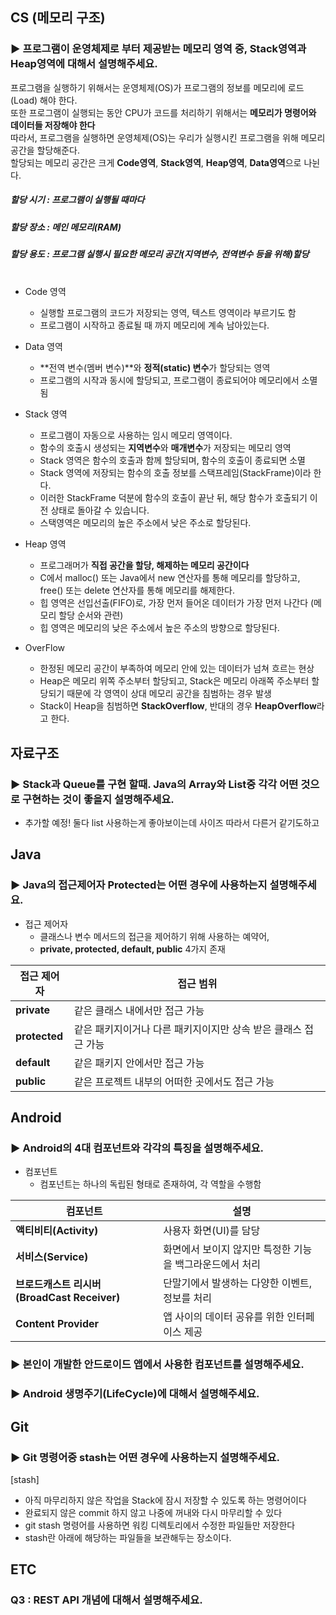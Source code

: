 ## CS (메모리 구조)
### :arrow_forward: 프로그램이 운영체제로 부터 제공받는 메모리 영역 중, Stack영역과 Heap영역에 대해서 설명해주세요.

프로그램을 실행하기 위해서는 운영체제(OS)가 프로그램의 정보를 메모리에 로드(Load) 해야 한다.  
또한 프로그램이 실행되는 동안 CPU가 코드를 처리하기 위해서는 **메모리가 명령어와 데이터들 저장해야 한다**   
따라서, 프로그램을 실행하면 운영체제(OS)는 우리가 실행시킨 프로그램을 위해 메모리 공간을 할당해준다.  
할당되는 메모리 공간은 크게 **Code영역**, **Stack영역**, **Heap영역**, **Data영역**으로 나뉜다.  

##### 할당 시기 : 프로그램이 실행될 때마다  
##### 할당 장소 : 메인 메모리(RAM)  
##### 할당 용도 : 프로그램 실행시 필요한 메모리 공간(지역변수, 전역변수 등을 위해)할당  <br><br>

* Code 영역
  - 실행할 프로그램의 코드가 저장되는 영역, 텍스트 영역이라 부르기도 함
  - 프로그램이 시작하고 종료될 때 까지 메모리에 계속 남아있는다.

* Data 영역
  - **전역 변수(멤버 변수)**와 **정적(static) 변수**가 할당되는 영역
  - 프로그램의 시작과 동시에 할당되고, 프로그램이 종료되어야 메모리에서 소멸됨 

* Stack 영역
  - 프로그램이 자동으로 사용하는 임시 메모리 영역이다.
  - 함수의 호출시 생성되는 **지역변수**와 **매개변수**가 저장되는 메모리 영역
  - Stack 영역은 함수의 호출과 함께 할당되며, 함수의 호출이 종료되면 소멸
  - Stack 영역에 저장되는 함수의 호출 정보를 스택프레임(StackFrame)이라 한다.  
  - 이러한 StackFrame 덕분에 함수의 호출이 끝난 뒤, 해당 함수가 호출되기 이전 상태로 돌아갈 수 있습니다.
  - 스택영역은 메모리의 높은 주소에서 낮은 주소로 할당된다.  
 
* Heap 영역
  - 프로그래머가 **직접 공간을 할당, 해제하는 메모리 공간이다**  
  - C에서 malloc() 또는 Java에서 new 연산자를 통해 메모리를 할당하고, free() 또는 delete 연산자를 통해 메모리를 해제한다.  
  - 힙 영역은 선입선출(FIFO)로, 가장 먼저 들어온 데이터가 가장 먼저 나간다 (메모리 할당 순서와 관련)
  - 힙 영역은 메모리의 낮은 주소에서 높은 주소의 방향으로 할당된다.  

* OverFlow
  - 한정된 메모리 공간이 부족하여 메모리 안에 있는 데이터가 넘쳐 흐르는 현상
  - Heap은 메모리 위쪽 주소부터 할당되고, Stack은 메모리 아래쪽 주소부터 할당되기 때문에 각 영역이 상대 메모리 공간을 침범하는 경우 발생  
  - Stack이 Heap을 침범하면 **StackOverflow**, 반대의 경우 **HeapOverflow**라고 한다.    

## 자료구조
### :arrow_forward: Stack과 Queue를 구현 할때. Java의 Array와 List중 각각 어떤 것으로 구현하는 것이 좋을지 설명해주세요.
* 추가할 예정! 둘다 list 사용하는게 좋아보이는데 사이즈 따라서 다른거 같기도하고

## Java
### :arrow_forward: Java의 접근제어자 Protected는 어떤 경우에 사용하는지 설명해주세요.

* 접근 제어자
  - 클래스나 변수 메서드의 접근을 제어하기 위해 사용하는 예약어,
  - **private, protected, default, public** 4가지 존재
 
|접근 제어자|접근 범위|
|------|---|
|**private**|같은 클래스 내에서만 접근 가능|
|**protected**|같은 패키지이거나 다른 패키지이지만 상속 받은 클래스 접근 가능|
|**default**|같은 패키지 안에서만 접근 가능|
|**public**|같은 프로젝트 내부의 어떠한 곳에서도 접근 가능|


## Android
### :arrow_forward: Android의 4대 컴포넌트와 각각의 특징을 설명해주세요.

* 컴포넌트
  - 컴포넌트는 하나의 독립된 형태로 존재하여, 각 역할을 수행함  
  
|컴포넌트|설명|
|------|---|
|**액티비티(Activity)**|사용자 화면(UI)를 담당|
|**서비스(Service)**|화면에서 보이지 않지만 특정한 기능을 백그라운드에서 처리|
|**브로드캐스트 리시버(BroadCast Receiver)**|단말기에서 발생하는 다양한 이벤트, 정보를 처리|
|**Content Provider**|앱 사이의 데이터 공유를 위한 인터페이스 제공|

### :arrow_forward: 본인이 개발한 안드로이드 앱에서 사용한 컴포넌트를 설명해주세요.
### :arrow_forward: Android 생명주기(LifeCycle)에 대해서 설명해주세요.

## Git
### :arrow_forward: Git 명령어중 stash는 어떤 경우에 사용하는지 설명해주세요.  
[stash] 
  * 아직 마무리하지 않은 작업을 Stack에 잠시 저장할 수 있도록 하는 명령어이다  
  * 완료되지 않은 commit 하지 않고 나중에 꺼내와 다시 마무리할 수 있다
  * git stash 명령어를 사용하면 워킹 디렉토리에서 수정한 파일들만 저장한다
  * stash란 아래에 해당하는 파일들을 보관해두는 장소이다.

## ETC
### Q3 : REST API 개념에 대해서 설명해주세요.
